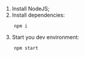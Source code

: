 

1. Install NodeJS;
2. Install dependencies:
```
    npm i
```
3. Start you dev environment:
```
    npm start
```
